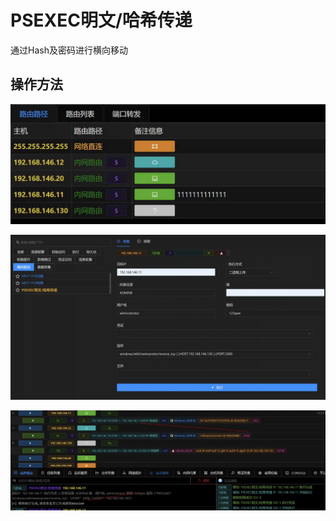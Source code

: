 # PSEXEC明文/哈希传递

通过Hash及密码进行横向移动

## 操作方法

![](img\LateralMovement_PassTheTicket_ByPsexec\1.webp)

![](img\LateralMovement_PassTheTicket_ByPsexec\2.webp)

![](img\LateralMovement_PassTheTicket_ByPsexec\3.webp)


